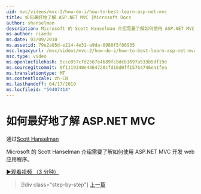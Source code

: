 ```yaml
---
uid: mvc/videos/mvc-2/how-do-i/how-to-best-learn-asp-net-mvc
title: 如何最好地了解 ASP.NET MVC |Microsoft Docs
author: shanselman
description: Microsoft 的 Scott Hanselman 介绍需要了解如何使用 ASP.NET MVC 开发 web 应用程序。
ms.author: riande
ms.date: 03/09/2010
ms.assetid: 79e2a85d-e214-4e31-a9da-0980f5f86935
msc.legacyurl: /mvc/videos/mvc-2/how-do-i/how-to-best-learn-asp-net-mvc
msc.type: video
ms.openlocfilehash: 5ccc057cfd2567e4b89fc8dcb1697a533b5df19e
ms.sourcegitcommit: 0f1119340e4464720cfd16d0ff15764746ea1fea
ms.translationtype: MT
ms.contentlocale: zh-CN
ms.lasthandoff: 04/17/2019
ms.locfileid: "59407414"
---
```

# <a name="how-to-best-learn-aspnet-mvc"></a>如何最好地了解 ASP.NET MVC

通过[Scott Hanselman](https://github.com/shanselman)

Microsoft 的 Scott Hanselman 介绍需要了解如何使用 ASP.NET MVC 开发 web 应用程序。

[&#9654;观看视频 （3 分钟）](https://channel9.msdn.com/Blogs/ASP-NET-Site-Videos/how-to-best-learn-asp-net-mvc)

> [!div class="step-by-step"]
> [上一篇](5-minute-introduction-to-aspnet-mvc.md)
